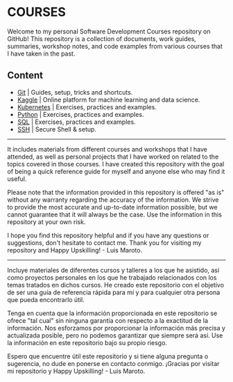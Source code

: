 # COURSES
Welcome to my personal Software Development Courses repository on GitHub! This repository is a collection of documents, work guides, summaries, workshop notes, and code examples from various courses that I have taken in the past.

## Content

* [Git](https://github.com/lumarseg/snippets/tree/main/git) | Guides, setup, tricks and shortcuts.
* [Kaggle](https://github.com/lumarseg/snippets/tree/main/kaggle) | Online platform for machine learning and data science.
* [Kubernetes](https://github.com/lumarseg/snippets/tree/main/kubernetes) | Exercises, practices and examples.
* [Python](https://github.com/lumarseg/snippets/tree/main/python) | Exercises, practices and examples.
* [SQL](https://github.com/lumarseg/snippets/tree/main/sql) | Exercises, practices and examples.
* [SSH](https://github.com/lumarseg/snippets/tree/main/ssh) | Secure Shell & setup.

---

It includes materials from different courses and workshops that I have attended, as well as personal projects that I have worked on related to the topics covered in those courses. I have created this repository with the goal of being a quick reference guide for myself and anyone else who may find it useful.

Please note that the information provided in this repository is offered "as is" without any warranty regarding the accuracy of the information. We strive to provide the most accurate and up-to-date information possible, but we cannot guarantee that it will always be the case. Use the information in this repository at your own risk.

I hope you find this repository helpful and if you have any questions or suggestions, don't hesitate to contact me. Thank you for visiting my repository and Happy Upskilling! - Luis Maroto.

---

Incluye materiales de diferentes cursos y talleres a los que he asistido, así como proyectos personales en los que he trabajado relacionados con los temas tratados en dichos cursos. He creado este repositorio con el objetivo de ser una guía de referencia rápida para mí y para cualquier otra persona que pueda encontrarlo útil.

Tenga en cuenta que la información proporcionada en este repositorio se ofrece "tal cual" sin ninguna garantía con respecto a la exactitud de la información. Nos esforzamos por proporcionar la información más precisa y actualizada posible, pero no podemos garantizar que siempre será así. Use la información en este repositorio bajo su propio riesgo.

Espero que encuentre útil este repositorio y si tiene alguna pregunta o sugerencia, no dude en ponerse en contacto conmigo. ¡Gracias por visitar mi repositorio y Happy Upskilling! - Luis Maroto.
